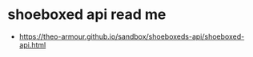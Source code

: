 # shoeboxed api read me


* https://theo-armour.github.io/sandbox/shoeboxeds-api/shoeboxed-api.html
